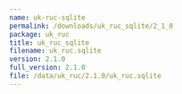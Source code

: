 ```yaml
---
name: uk-ruc-sqlite
permalink: /downloads/uk_ruc_sqlite/2_1_0
package: uk_ruc
title: uk_ruc_sqlite
filename: uk_ruc.sqlite
version: 2.1.0
full_version: 2.1.0
file: /data/uk_ruc/2.1.0/uk_ruc.sqlite
---
```

